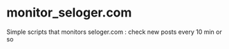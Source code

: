 # monitor_seloger.com
Simple scripts that monitors seloger.com : check new posts every 10 min or so
